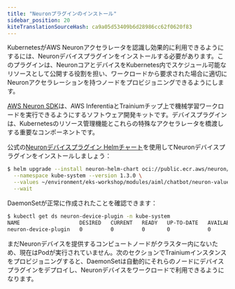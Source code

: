 ```yaml
---
title: "Neuronプラグインのインストール"
sidebar_position: 20
kiteTranslationSourceHash: ca9a05d53409b6d28986cc62f0620f83
---
```


KubernetesがAWS Neuronアクセラレータを認識し効果的に利用できるようにするには、Neuronデバイスプラグインをインストールする必要があります。このプラグインは、NeuronコアとデバイスをKubernetes内でスケジュール可能なリソースとして公開する役割を担い、ワークロードから要求された場合に適切にNeuronアクセラレーションを持つノードをプロビジョニングできるようにします。

[AWS Neuron SDK](https://awsdocs-neuron.readthedocs-hosted.com/en/latest/)は、AWS InferentiaとTrainiumチップ上で機械学習ワークロードを実行できるようにするソフトウェア開発キットです。デバイスプラグインは、Kubernetesのリソース管理機能とこれらの特殊なアクセラレータを橋渡しする重要なコンポーネントです。

公式の[Neuronデバイスプラグイン Helmチャート](https://gallery.ecr.aws/neuron/neuron-helm-chart)を使用してNeuronデバイスプラグインをインストールしましょう：

```bash
$ helm upgrade --install neuron-helm-chart oci://public.ecr.aws/neuron/neuron-helm-chart \
  --namespace kube-system --version 1.3.0 \
  --values ~/environment/eks-workshop/modules/aiml/chatbot/neuron-values.yaml \
  --wait
```

DaemonSetが正常に作成されたことを確認できます：

```bash
$ kubectl get ds neuron-device-plugin -n kube-system
NAME                   DESIRED   CURRENT   READY   UP-TO-DATE   AVAILABLE   NODE SELECTOR   AGE
neuron-device-plugin   0         0         0       0            0           <none>          10s
```

まだNeuronデバイスを提供するコンピュートノードがクラスター内にないため、現在はPodが実行されていません。次のセクションでTrainiumインスタンスをプロビジョニングすると、DaemonSetは自動的にそれらのノードにデバイスプラグインをデプロイし、Neuronデバイスをワークロードで利用できるようになります。

